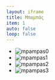 ```yaml
---
layout: iframe
title: Μπαμπάς
item: 1
auto: false
loop: false
---
```


* ![mpampas0](mpampas/0.jpg)
* ![mpampas1](mpampas/1.jpg)
* ![mpampas2](mpampas/2.jpg)
* ![mpampas3](mpampas/3.jpg)


